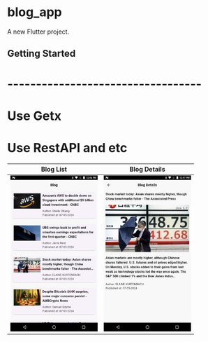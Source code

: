 # blog_app

A new Flutter project.

## Getting Started
# ----------------------------------

# Use Getx
# Use RestAPI and etc

| Blog List                                                |                       Blog Details                       |
|----------------------------------------------------------|:--------------------------------------------------------:|
| <img src="/asset/appImage/blogList.png" width="200"/> | <img src="/asset/appImage/blogDetails.png" width="200"/> |